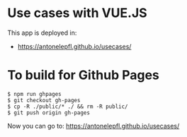 # Use cases with VUE.JS
This app is deployed in: 
* https://antonelepfl.github.io/usecases/

# To build for Github Pages 
```
$ npm run ghpages 
$ git checkout gh-pages
$ cp -R ./public/* ./ && rm -R public/
$ git push origin gh-pages
```
Now you can go to: https://antonelepfl.github.io/usecases/